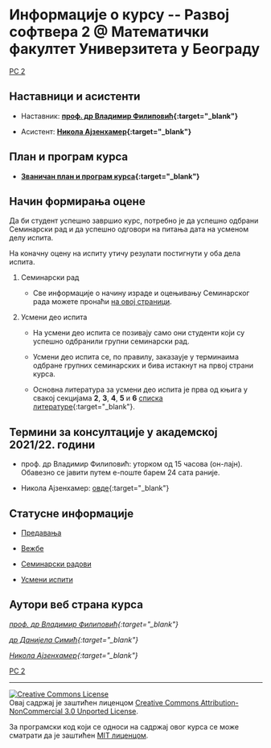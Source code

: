# Информације о курсу -- Развој софтвера 2 @ Математички факултет Универзитета у Београду  

[РС 2](../README.md)

## Наставници и асистенти  

* Наставник: **[проф. др Владимир Филиповић](https://vladofilipovic.github.io/index-en.html){:target="_blank"}**

* Асистент: **[Никола Ајзенхамер](https://matf.nikolaajzenhamer.rs/){:target="_blank"}**

## План и програм курса

* **[Званичан план и програм курса](R390_-_Razvoj_softvera_2.pdf){:target="_blank"}**

## Начин формирања оцене

Да би студент успешно завршио курс, потребно је да успешно одбрани Семинарски рад и да успешно одговори на питања дата на усменом делу испита.

На коначну оцену на испиту утичу резулати постигнути у оба дела испита.

1. Семинарски рад

    * Све информације о начину израде и оцењивању Семинарског рада можете пронаћи [на овој страници](../seminarski-radovi/).

1. Усмени део испита

   * На усмени део испита се позивају само они студенти који су успешно одбранили групни семинарски рад.

   * Усмени део испита се, по правилу, заказаује у терминаима одбране групних семинарских и бива истакнут на првој страни курса.

   * Основна литература за усмени део испита је прва од књига у свакој секцијама **2**, **3**, **4**, **5** и **6** [списка литературе](../RESURSI-ZA-UCENJE-2020-21.md){:target="_blank"}.  

## Термини за консултације у академској 2021/22. години

* проф. др Владимир Филиповић: уторком од 15 часова (он-лајн). Обавезно се јавити путем e-поште барем 24 сата раније.

* Никола Ајзенхамер: [овде](https://matf.nikolaajzenhamer.rs//2021/10/02/nastava-u-zimskom-semestru){:target="_blank"}

## Статусне информације

* [Предавања](../predavanja/info)

* [Вежбе](../vezbe/info)

<!-- * [Писмени испити](../pismeni-ispiti/info) -->

* [Семинарски радови](../seminarski-radovi/info)

* [Усмени испити](../usmeni-ispiti/info)

## Аутори веб страна курса

  *[проф. др Владимир Филиповић](https://vladofilipovic.github.io/index-en.html){:target="_blank"}*

  *[др Данијела Симић](http://poincare.matf.bg.ac.rs/~danijela/){:target="_blank"}*

  *[Никола Ајзенхамер](https://matf.nikolaajzenhamer.rs/){:target="_blank"}*

[РС 2](../README.md)

---

<a rel="license" href="http://creativecommons.org/licenses/by-nc/3.0/"><img alt="Creative Commons License" style="border-width:0" src="https://i.creativecommons.org/l/by-nc/3.0/88x31.png" /></a><br />Овај садржај је заштићен лиценцом <a rel="license" href="http://creativecommons.org/licenses/by-nc/3.0/">Creative Commons Attribution-NonCommercial 3.0 Unported License</a>.

За програмски код који се односи на садржај овог курса се може сматрати да је заштићен [MIT лиценцом](/LICENSE).